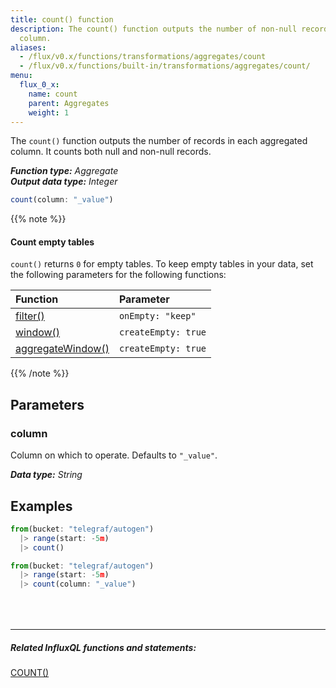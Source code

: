 ```yaml
---
title: count() function
description: The count() function outputs the number of non-null records in each aggregated
  column.
aliases:
  - /flux/v0.x/functions/transformations/aggregates/count
  - /flux/v0.x/functions/built-in/transformations/aggregates/count/
menu:
  flux_0_x:
    name: count
    parent: Aggregates
    weight: 1
---
```


The `count()` function outputs the number of records in each aggregated column.
It counts both null and non-null records.

_**Function type:** Aggregate_  
_**Output data type:** Integer_

```js
count(column: "_value")
```

{{% note %}}
#### Count empty tables
`count()` returns `0` for empty tables.
To keep empty tables in your data, set the following parameters for the following functions:

| Function                                                                                    | Parameter           |
|:--------                                                                                    |:---------           |
| [filter()](/flux/v0.x/stdlib/built-in/transformations/filter/)                              | `onEmpty: "keep"`   |
| [window()](/flux/v0.x/stdlib/built-in/transformations/window/)                              | `createEmpty: true` |
| [aggregateWindow()](/flux/v0.x/stdlib/built-in/transformations/aggregates/aggregatewindow/) | `createEmpty: true` |
{{% /note %}}

## Parameters

### column
Column on which to operate.
Defaults to `"_value"`.

_**Data type:** String_

## Examples
```js
from(bucket: "telegraf/autogen")
  |> range(start: -5m)
  |> count()
```

```js
from(bucket: "telegraf/autogen")
  |> range(start: -5m)
  |> count(column: "_value")
```

<hr style="margin-top:4rem"/>

##### Related InfluxQL functions and statements:
[COUNT()](/influxdb/latest/query_language/functions/#count)
